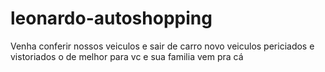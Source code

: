 # leonardo-autoshopping
Venha conferir nossos veiculos e sair de carro novo veiculos periciados e vistoriados o de melhor para vc e sua familia vem pra cá
